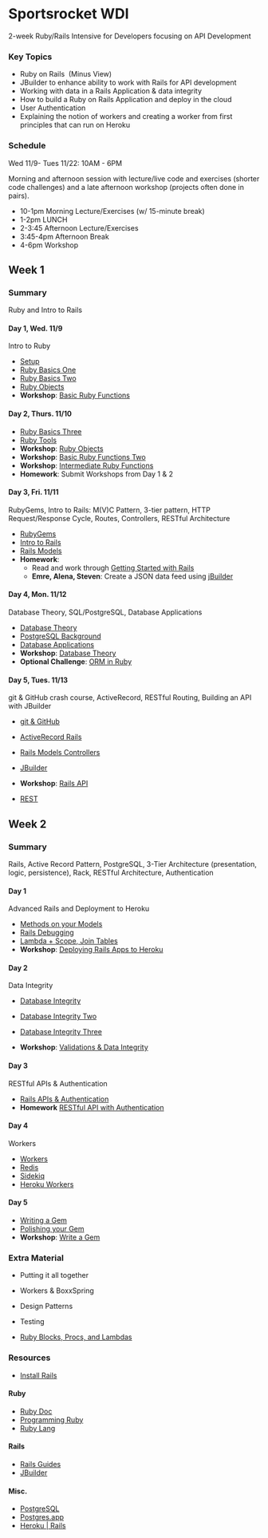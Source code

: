 # Sportsrocket WDI

2-week Ruby/Rails Intensive for Developers focusing on API Development

### Key Topics

*	Ruby on Rails  (Minus View)
*	JBuilder to enhance ability to work with Rails for API development 
*	Working with data in a Rails Application & data integrity 
*	How to build a Ruby on Rails Application and deploy in the cloud 
*	User Authentication 
*	Explaining the notion of workers and creating a worker from first principles that can run on Heroku

### Schedule

Wed 11/9- Tues 11/22: 10AM - 6PM

Morning and afternoon session with lecture/live code and exercises (shorter code challenges) and a late afternoon workshop (projects often done in pairs).

* 10-1pm Morning Lecture/Exercises (w/ 15-minute break)
* 1-2pm LUNCH
* 2-3:45 Afternoon Lecture/Exercises
* 3:45-4pm Afternoon Break
* 4-6pm Workshop

## Week 1

### Summary

Ruby and Intro to Rails

#### Day 1, Wed. 11/9  

Intro to Ruby

* [Setup](http://installrails.com/)
* [Ruby Basics One](lectures/ruby-basics-one/ruby-basics-one.md)
* [Ruby Basics Two](lectures/ruby-basics-two/ruby-basics-two.md)
* [Ruby Objects](lectures/ruby-objects/ruby-objects.md)
* **Workshop**: [Basic Ruby Functions](workshops/basic-ruby-functions/basic-ruby-functions.md)

#### Day 2, Thurs. 11/10

* [Ruby Basics Three](lectures/ruby-basics-three/ruby-basics-three.md)
* [Ruby Tools](lectures/ruby-tools/ruby-tools.md)
* **Workshop**: [Ruby Objects](workshops/ruby-objects/ruby-objects.md)
* **Workshop**: [Basic Ruby Functions Two](workshops/basic-ruby-functions-two/basic-ruby-functions-two.md)
* **Workshop**: [Intermediate Ruby Functions](workshops/intermediate-ruby-functions/intermediate-ruby-functions.md)
* **Homework**: Submit Workshops from Day 1 & 2

#### Day 3, Fri. 11/11

RubyGems, Intro to Rails: M(V)C Pattern, 3-tier pattern, HTTP Request/Response Cycle, Routes, Controllers, RESTful Architecture

* [RubyGems](lectures/rubygems/rubygems.md)
* [Intro to Rails](lectures/introduction-to-rails/introduction-to-rails.md)
* [Rails Models](lectures/rails-models/rails-models.md)
* **Homework**:
  * Read and work through [Getting Started with Rails](http://guides.rubyonrails.org/getting_started.html)
  * **Emre, Alena, Steven**: Create a JSON data feed using [jBuilder](https://github.com/rails/jbuilder)

#### Day 4, Mon. 11/12

Database Theory, SQL/PostgreSQL, Database Applications

* [Database Theory](lectures/database-theory/database-theory.md)
* [PostgreSQL Background](lectures/postgresql-background/postgresql-background.md)
* [Database Applications](lectures/database-applications/database-applications.md)
* **Workshop**: [Database Theory](workshops/database-theory/database-theory.md)
* **Optional Challenge**: [ORM in Ruby](workshops/ruby-orm/orm-in-ruby.md)

#### Day 5, Tues. 11/13

git & GitHub crash course, ActiveRecord, RESTful Routing, Building an API with JBuilder

* [git & GitHub]()
* [ActiveRecord Rails](lectures/activerecord/activerecord.md)
* [Rails Models Controllers](lectures/activerecord/activerecord.md)
* [JBuilder](lectures/jbuilder/jbuilder.md)
* **Workshop**: [Rails API](workshops/rails-api/rails-api.md)

* [REST](http://www.ics.uci.edu/~fielding/pubs/dissertation/rest_arch_style.htm)

## Week 2

### Summary

Rails, Active Record Pattern, PostgreSQL, 3-Tier Architecture (presentation, logic, persistence), Rack, RESTful Architecture, Authentication

#### Day 1

Advanced Rails and Deployment to Heroku

* [Methods on your Models](lectures/methods-on-models/methods-on-models.md)
* [Rails Debugging](../../lectures/rails-debugging/rails-debugging.md)
* [Lambda + Scope, Join Tables](../../lectures/rails-lambda-scope-join-tables/rails-lambda-scope-join-tables.md)
* **Workshop**: [Deploying Rails Apps to Heroku](https://devcenter.heroku.com/articles/getting-started-with-rails4)

#### Day 2

Data Integrity

* [Database Integrity](lectures/database-integrity/database-integrity.md)
* [Database Integrity Two](lectures/database-integrity-two/database-integrity-two.md)
* [Database Integrity Three](lectures/database-integrity-three/database-integrity-three.md)

* **Workshop**: [Validations & Data Integrity](workshops/validations-integrity.md/validations-integrity.md)


#### Day 3

RESTful APIs & Authentication

* [Rails APIs & Authentication](lectures/workers-rails/workers-rails.md)
* **Homework** [RESTful API with Authentication]()




#### Day 4

Workers

* [Workers](lectures/workers-rails/workers-rails.md)
* [Redis](http://redis.io/)
* [Sidekiq](http://sidekiq.org/)
* [Heroku Workers](https://devcenter.heroku.com/articles/background-jobs-queueing)

#### Day 5

* [Writing a Gem](lectures/writing-a-gem/writing-a-gem.md)
* [Polishing your Gem](lectures/polishing-your-gem/polishing-your-gem.md)
* **Workshop**: [Write a Gem](workshops/writing-a-gem/writing-a-gem.md)

### Extra Material

* Putting it all together
* Workers & BoxxSpring
* Design Patterns
* Testing

* [Ruby Blocks, Procs, and Lambdas](lectures/ruby-blocks-procs-and-lambdas/ruby-blocks-procs-and-lambdas.md)


### Resources

* [Install Rails](http://installrails.com/)

#### Ruby

* [Ruby Doc](http://ruby-doc.com/)
* [Programming Ruby](http://ruby-doc.com/docs/ProgrammingRuby/)
* [Ruby Lang](https://www.ruby-lang.org/en/documentation/)

#### Rails

* [Rails Guides](http://guides.rubyonrails.org/getting_started.html)
* [JBuilder](https://github.com/rails/jbuilder)

#### Misc.

* [PostgreSQL](https://www.postgresql.org/)
* [Postgres.app](http://postgresapp.com/)
* [Heroku | Rails](https://devcenter.heroku.com/articles/getting-started-with-rails4)
